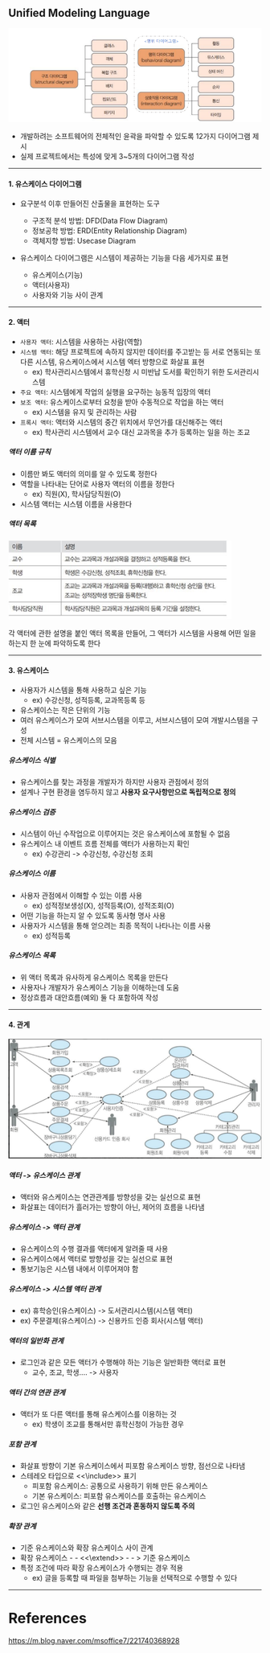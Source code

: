 
## Unified Modeling Language

![](images/software-engineering/uml.png)

- 개발하려는 소프트웨어의 전체적인 윤곽을 파악할 수 있도록 12가지 다이어그램 제시
- 실제 프로젝트에서는 특성에 맞게 3~5개의 다이어그램 작성

---

#### 1. 유스케이스 다이어그램

- 요구분석 이후 만들어진 산출물을 표현하는 도구
	 - 구조적 분석 방법: DFD(Data Flow Diagram)
	 - 정보공학 방법: ERD(Entity Relationship Diagram)
	 - 객체지향 방법: Usecase Diagram

- 유스케이스 다이어그램은 시스템이 제공하는 기능을 다음 세가지로 표현
	- 유스케이스(기능)
	- 액터(사용자)
	- 사용자와 기능 사이 관계

---

#### 2. 액터
- `사용자 액터`: 시스템을 사용하는 사람(역할)
- `시스템 액터`: 해당 프로젝트에 속하지 않지만 데이터를 주고받는 등 서로 연동되는 또 다른 시스템, 유스케이스에서 시스템 엑터 방향으로 화살표 표현
	- ex) 학사관리시스템에서 휴학신청 시 미반납 도서를 확인하기 위한 도서관리시스템
- `주요 액터`: 시스템에게 작업의 실행을 요구하는 능동적 입장의 액터
- `보조 액터`: 유스케이스로부터 요청을 받아 수동적으로 작업을 하는 액터
	- ex) 시스템을 유지 및 관리하는 사람 
- `프록시 액터`: 액터와 시스템의 중간 위치에서 무언가를 대신해주는 액터
	- ex) 학사관리 시스템에서 교수 대신 교과목을 추가 등록하는 일을 하는 조교

##### 액터 이름 규칙
- 이름만 봐도 액터의 의미를 알 수 있도록 정한다
- 역할을 나타내는 단어로 사용자 액터의 이름을 정한다
	- ex) 직원(X), 학사담당직원(O)
- 시스템 액터는 시스템 이름을 사용한다

##### 액터 목록

![](images/software-engineering/actor-list.png)

각 액터에 관한 설명을 붙인 액터 목록을 만들어, 그 액터가 시스템을 사용해 어떤 일을 하는지 한 눈에 파악하도록 한다

---

#### 3. 유스케이스

- 사용자가 시스템을 통해 사용하고 싶은 기능
	- ex) 수강신청, 성적등록, 교과목등록 등
- 유스케이스는 작은 단위의 기능
- 여러 유스케이스가 모여 서브시스템을 이루고, 서브시스템이 모여 개발시스템을 구성
- 전체 시스템 = 유스케이스의 모음 

##### 유스케이스 식별
- 유스케이스를 찾는 과정을 개발자가 하지만 사용자 관점에서 정의
- 설계나 구현 환경을 염두하지 않고 **사용자 요구사항만으로 독립적으로 정의**

##### 유스케이스 검증
- 시스템이 아닌 수작업으로 이루어지는 것은 유스케이스에 포함될 수 없음
- 유스케이스 내 이벤트 흐름 전체를 액터가 사용하는지 확인
	- ex) 수강관리 -> 수강신청, 수강신청 조회

##### 유스케이스 이름
- 사용자 관점에서 이해할 수 있는 이름 사용
	- ex) 성적정보생성(X), 성적등록(O), 성적조회(O)
- 어떤 기능을 하는지 알 수 있도록 동사형 명사 사용
- 사용자가 시스템을 통해 얻으려는 최종 목적이 나타나는 이름 사용
	- ex) 성적등록

##### 유스케이스 목록
- 위 액터 목록과 유사하게 유스케이스 목록을 만든다
- 사용자나 개발자가 유스케이스 기능을 이해하는데 도움
- 정상흐름과 대안흐름(예외) 둘 다 포함하여 작성

---

#### 4. 관계

![](images/software-engineering/usecase-diagram.png)

##### 액터 -> 유스케이스 관계
- 액터와 유스케이스는 연관관계를 방향성을 갖는 실선으로 표현 
- 화살표는 데이터가 흘러가는 방향이 아닌, 제어의 흐름을 나타냄

##### 유스케이스 -> 액터 관계
- 유스케이스의 수행 결과를 액터에게 알려줄 때 사용 
- 유스케이스에서 액터로 방향성을 갖는 실선으로 표현
- 통보기능은 시스템 내에서 이루어져야 함

##### 유스케이스 -> 시스템 액터 관계
- ex) 휴학승인(유스케이스) -> 도서관리시스템(시스템 액터)
- ex) 주문결제(유스케이스) -> 신용카드 인증 회사(시스템 액터)

##### 액터의 일반화 관계
- 로그인과 같은 모든 액터가 수행해야 하는 기능은 일반화한 액터로 표현
	- 교수, 조교, 학생.... -> 사용자

##### 액터 간의 연관 관계
- 액터가 또 다른 액터를 통해 유스케이스를 이용하는 것
	- ex) 학생이 조교를 통해서만 휴학신청이 가능한 경우

##### 포함 관계
- 화살표 방향이 기본 유스케이스에서 피포함 유스케이스 방향, 점선으로 나타냄
- 스테레오 타입으로 <<\include\>> 표기
	- 피포함 유스케이스: 공통으로 사용하기 위해 만든 유스케이스
	- 기본 유스케이스: 피포함 유스케이스를 호출하는 유스케이스
- 로그인 유스케이스와 같은 **선행 조건과 혼동하지 않도록 주의**

##### 확장 관계
- 기준 유스케이스와 확장 유스케이스 사이 관계
- 확장 유스케이스 - - <<\extend\>> - - > 기준 유스케이스
- 특정 조건에 따라 확장 유스케이스가 수행되는 경우 적용
	- ex) 글을 등록할 때 파일을 첨부하는 기능을 선택적으로 수행할 수 있다

---
# References
https://m.blog.naver.com/msoffice7/221740368928